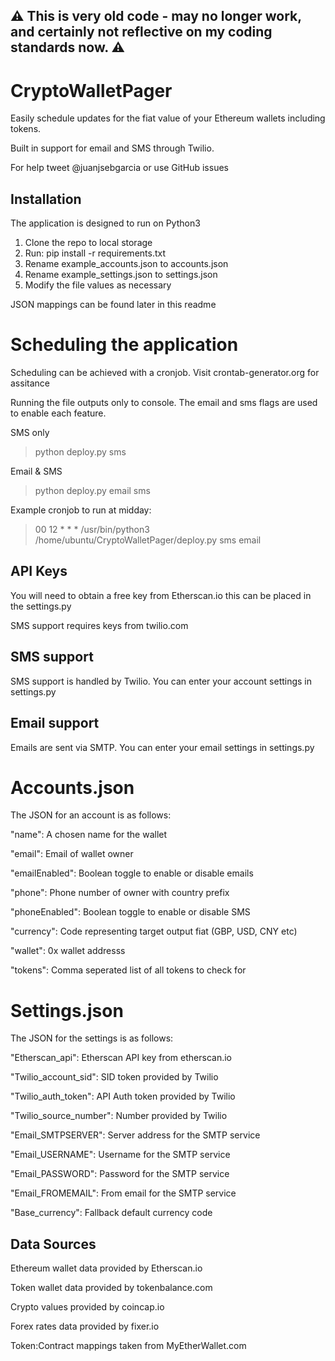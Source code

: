 ## ⚠️ This is very old code - may no longer work, and certainly not reflective on my coding standards now. ⚠️


# CryptoWalletPager

Easily schedule updates for the fiat value of your Ethereum wallets including tokens.

Built in support for email and SMS through Twilio.

For help tweet @juanjsebgarcia or use GitHub issues

## Installation
The application is designed to run on Python3
1. Clone the repo to local storage
2. Run: pip install -r requirements.txt
3. Rename example_accounts.json to accounts.json
4. Rename example_settings.json to settings.json
5. Modify the file values as necessary

JSON mappings can be found later in this readme

# Scheduling the application
Scheduling can be achieved with a cronjob. Visit crontab-generator.org for assitance

Running the file outputs only to console. The email and sms flags are used to enable each feature.

SMS only
>python deploy.py sms

Email & SMS
>python deploy.py email sms

Example cronjob to run at midday:
>00 12 * * * /usr/bin/python3 /home/ubuntu/CryptoWalletPager/deploy.py sms email

## API Keys
You will need to obtain a free key from Etherscan.io this can be placed in the settings.py

SMS support requires keys from twilio.com

## SMS support
SMS support is handled by Twilio. You can enter your account settings in settings.py

## Email support
Emails are sent via SMTP. You can enter your email settings in settings.py

# Accounts.json
The JSON for an account is as follows:

"name": A chosen name for the wallet

"email": Email of wallet owner

"emailEnabled": Boolean toggle to enable or disable emails

"phone": Phone number of owner with country prefix

"phoneEnabled": Boolean toggle to enable or disable SMS

"currency": Code representing target output fiat (GBP, USD, CNY etc)

"wallet": 0x wallet addresss

"tokens": Comma seperated list of all tokens to check for

# Settings.json

The JSON for the settings is as follows:

"Etherscan_api": Etherscan API key from etherscan.io

"Twilio_account_sid": SID token provided by Twilio

"Twilio_auth_token": API Auth token provided by Twilio

"Twilio_source_number": Number provided by Twilio

"Email_SMTPSERVER": Server address for the SMTP service

"Email_USERNAME": Username for the SMTP service

"Email_PASSWORD": Password for the SMTP service

"Email_FROMEMAIL": From email for the SMTP service

"Base_currency": Fallback default currency code

## Data Sources
Ethereum wallet data provided by Etherscan.io

Token wallet data provided by tokenbalance.com

Crypto values provided by coincap.io

Forex rates data provided by fixer.io

Token:Contract mappings taken from MyEtherWallet.com
